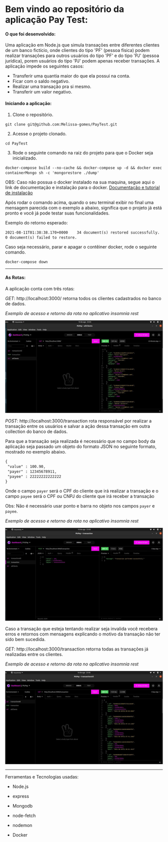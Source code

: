 # Bem vindo ao repositório da aplicação Pay Test:

#### O que foi desenvolvido:

Uma aplicação em Node.js que simula transações entre diferentes clientes de um banco fictício, onde clientes do tipo 'PF' (pessoa física) podem realizar transações para outros usuários do tipo 'PF' e do tipo 'PJ' (pessoa jurídica), porem usuários do tipo 'PJ' podem apenas receber transações. A aplicação impede os seguintes casos:
* Transferir uma quantia maior do que ela possui na conta.
* Ficar com o saldo negativo.
* Realizar uma transação pra si mesmo.
* Transferir um valor negativo.

#### Iniciando a aplicação:

1. Clone o repositório.
```
git clone git@github.com:Melissa-gomes/PayTest.git
```

2. Acesse o projeto clonado. 

```
cd PayTest
```

3. Rode o seguinte comando na raiz do projeto para que o Docker seja inicializado.
```
docker-compose build --no-cache && docker-compose up -d && docker exec containerMongo sh -c 'mongorestore ./dump'
```

OBS: Caso não possua o docker instalado na sua maquina, segue aqui o link de documentação e instalação para o docker.  [Documentação e tutorial de instalação](https://docs.docker.com/get-docker/)

Após rodar o comando acima, quando o seu terminal exibir no final uma mensagem parecida com o exemplo a abaixo, significa que o projeto já está pronto e você já pode testar suas funcionalidades.

Exemplo do retorno esperado:
```
2021-08-11T01:38:38.170+0000	34 document(s) restored successfully. 0 document(s) failed to restore.
```


Caso seja necessário, parar e apagar o contêiner docker, rode o seguinte comando.
```
docker-compose down
```

---
#### As Rotas:

A aplicação conta com três rotas:

*GET*: http://localhost:3000/ retorna todos os clientes cadastrados no banco de dados.

*Exemplo de acesso e retorno da rota no aplicativo insomnia rest*

<img alt='all clients' src="./imagesForReadme/allLogs.jpeg">


*POST*: http://localhost:3000/transaction rota responsável por realizar a transação entre os usuários e salvar a ação dessa transação em outra collection do banco de dados.

Para que a transação seja realizada é necessário que no campo body da aplicação seja passado um objeto do formato JSON no seguinte formato, mostrado no exemplo abaixo.

```
{
 "value" : 100.90,
 "payer" : 12345678911,
 "payee" : 22222222222222
}
```

Onde o campo `payer` será o CPF do cliente que irá realizar a transação e o campo `payee` será o CPF ou CNPJ do cliente que irá receber a transação 

Obs: Não é necessário usar ponto e barra no objeto nos campos `payer` e `payee`.

*Exemplo de acesso e retorno da rota no aplicativo insomnia rest*

<img alt='all clients' src="./imagesForReadme/transactions.jpeg">

Caso a transação que esteja tentando realizar seja invalida você recebera erros e retornos com mensagens explicando o motivo da transação não ter sido bem sucedida.

*GET*: http://localhost:3000/transaction retorna todas as transações já realizadas entre os clientes.

*Exemplo de acesso e retorno da rota no aplicativo insomnia rest*

<img alt='all clients' src="./imagesForReadme/allTransactions.jpeg">

---

Ferramentas e Tecnologias usadas:

* Node.js

* express

* Mongodb

* node-fetch

* nodemon

* Docker